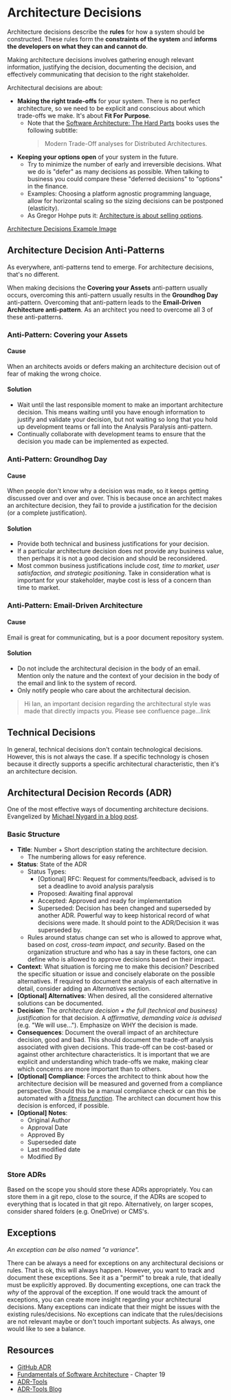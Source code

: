 # Architecture Decisions

Architecture decisions describe the **rules** for how a system should be constructed. These rules form the **constraints of the system** and **informs the developers on what they can and cannot do**.

Making architecture decisions involves gathering enough relevant information, justifying the decision, documenting the decision, and effectively communicating that decision to the right stakeholder.

Architectural decisions are about:
* **Making the right trade-offs** for your system. There is no perfect architecture, so we need to be explicit and conscious about which trade-offs we make. It's about **Fit For Purpose**.
    * Note that the [Software Architecture: The Hard Parts](https://architecturethehardparts.com/) books uses the following subtitle:
        > Modern Trade-Off analyses for Distributed Architectures.  
* **Keeping your options open** of your system in the future. 
    * Try to minimize the number of early and irreversible decisions. What we do is "defer" as many decisions as possible. When talking to business you could compare these "deferred decisions" to "options" in the finance.
    * Examples: Choosing a platform agnostic programming language, allow for horizontal scaling so the sizing decisions can be postponed (elasticity).
    * As Gregor Hohpe puts it: [Architecture is about selling options](https://architectelevator.com/architecture/architecture-options/).

[Architecture Decisions Example Image](https://fundamentalsofsoftwarearchitecture.com/images/book/fosa_0105.png)

## Architecture Decision Anti-Patterns

As everywhere, anti-patterns tend to emerge. For architecture decisions, that's no different.

When making decisions the **Covering your Assets** anti-pattern usually occurs, overcoming this anti-pattern usually results in the **Groundhog Day** anti-pattern. Overcoming that anti-pattern leads to the **Email-Driven Architecture anti-pattern**. As an architect you need to overcome all 3 of these anti-patterns.


### Anti-Pattern: Covering your Assets

#### Cause
When an architects avoids or defers making an architecture decision out of fear of making the wrong choice.

#### Solution
* Wait until the last responsible moment to make an important architecture decision. This means waiting until you have enough information to justify and validate your decision, but not waiting so long that you hold up development teams or fall into the Analysis Paralysis anti-pattern.
* Continually collaborate with development teams to ensure that the decision you made can be implemented as expected.

### Anti-Pattern: Groundhog Day
#### Cause
When people don't know why a decision was made, so it keeps getting discussed over and over and over. This is because once an architect makes an architecture decision, they fail to provide a justification for the decision (or a complete justification).

#### Solution
* Provide both technical and business justifications for your decision.
* If a particular architecture decision does not provide any business value, then perhaps it is not a good decision and should be reconsidered.
* Most common business justifications include *cost, time to market, user satisfaction, and strategic positioning*. Take in consideration what is important for your stakeholder, maybe cost is less of a concern than time to market.


### Anti-Pattern: Email-Driven Architecture
#### Cause
Email is great for communicating, but is a poor document repository system.

#### Solution
* Do not include the architectural decision in the body of an email. Mention only the nature and the context of your decision in the body of the email and link to the system of record.
* Only notify people who care about the architectural decision.

> Hi Ian, an important decision regarding the architectural style was made that directly impacts you. Please see confluence page...link

## Technical Decisions

In general, technical decisions don't contain technological decisions. However, this is not always the case. If a specific technology is chosen because it directly supports a specific architectural characteristic, then it's an architecture decision.

## Architectural Decision Records (ADR)

One of the most effective ways of documenting architecture decisions. Evangelized by [Michael Nygard in a blog post](https://cognitect.com/blog/2011/11/15/documenting-architecture-decisions).

### Basic Structure
* **Title**: Number + Short description stating the architecture decision.
    * The numbering allows for easy reference.
* **Status**: State of the ADR
    * Status Types:
        * [Optional] RFC: Request for comments/feedback, advised is to set a deadline to avoid analysis paralysis
        * Proposed: Awaiting final approval
        * Accepted: Approved and ready for implementation
        * Superseded: Decision has been changed and superseded by another ADR. Powerful way to keep historical record of what decisions were made. It should point to the ADR/Decision it was superseded by.
    * Rules around status change can set who is allowed to approve what, based on *cost, cross-team impact, and security*. Based on the organization structure and who has a say in these factors, one can define who is allowed to approve decisions based on their impact.
* **Context**: What situation is forcing me to make this decision? Described the specific situation or issue and concisely elaborate on the possible alternatives. If required to document the analysis of each alternative in detail, consider adding an *Alternatives* section.
* **[Optional] Alternatives**: When desired, all the considered alternative solutions can be documented. 
* **Decision**: The *architecture decision + the full (technical and business) justification* for that decision. A *affirmative, demanding voice is advised* (e.g. "We will use..."). Emphasize on WHY the decision is made.
* **Consequences**: Document the overall impact of an architecture decision, good and bad. This should document the trade-off analysis associated with given decisions. This trade-off can be cost-based or against other architecture characteristics. It is important that we are explicit and understanding which trade-offs we make, making clear which concerns are more important than to others.
* **[Optional] Compliance**: Forces the architect to think about how the architecture decision will be measured and governed from a compliance perspective. Should this be a manual compliance check or can this be automated with a [*fitness function*](../topics/evolutionary-architecture.md#fitness-functions). The architect can document how this decision is enforced, if possible.
* **[Optional] Notes**:
    * Original Author
    * Approval Date
    * Approved By
    * Superseded date
    * Last modified date
    * Modified By

### Store ADRs

Based on the scope you should store these ADRs appropriately. You can store them in a git repo, close to the source, if the ADRs are scoped to everything that is located in that git repo. Alternatively, on larger scopes, consider shared folders (e.g. OneDrive) or CMS's.

## Exceptions

*An exception can be also named "a variance".*

There can be always a need for exceptions on any architectural decisions or rules. That is ok, this will always happen. However, you want to track and document these exceptions. See it as a "permit" to break a rule, that ideally must be explicitly approved. By documenting exceptions, one can track the *why* of the approval of the exception. If one would track the amount of exceptions, you can create more insight regarding your architectural decisions. Many exceptions can indicate that their might be issues with the existing rules/decisions. No exceptions can indicate that the rules/decisions are not relevant maybe or don't touch important subjects. As always, one would like to see a balance.


## Resources

* [GitHub ADR](https://adr.github.io/)
* [Fundamentals of Software Architecture](https://fundamentalsofsoftwarearchitecture.com/) - Chapter 19
* [ADR-Tools](https://github.com/npryce/adr-tools)
* [ADR-Tools Blog](https://www.hascode.com/2018/05/managing-architecture-decision-records-with-adr-tools/)
